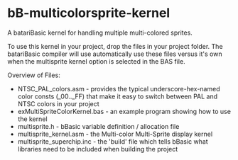 # bB-multicolorsprite-kernel
A batariBasic kernel for handling multiple multi-colored sprites.

To use this kernel in your project, drop the files in your project folder.  The batariBasic compiler will use automatically use these files versus it's own when the multisprite kernel option is selected in the BAS file.

Overview of Files:
 - NTSC_PAL_colors.asm  - provides the typical underscore-hex-named color consts (_00.._FF) that make it easy to switch between PAL and NTSC colors in your project
 - exMultiSpriteColorKernel.bas - an example program showing how to use the kernel
 - multisprite.h - bBasic variable definition / allocation file
 - multisprite_kernel.asm - the Multi-color Multi-Sprite display kernel
 - multisprite_superchip.inc - the 'build' file which tells bBasic what libraries need to be included when building the project
